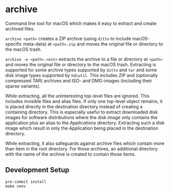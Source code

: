 # archive

Command line tool for macOS which makes it easy to extract and create archived files.

`archive <path>` creates a ZIP archive (using `ditto` to include macOS-specific
meta-data) at `<path>.zip` and moves the original file or directory to the macOS trash.

`archive -e <path>.<ext>` extracts the archive to a file or directory at `<path>` and
moves the original file or directory to the macOS trash. Extracting is supported for
some archive types supported by `ditto` and `tar` and some disk image types supported by
`hdiutil`. This includes ZIP and (optionally compressed TAR) archives and ISO- and
DMG-images (including their sparse variants).

While extracting, all the uninteresting top-level files are ignored. This includes
invisible files and alias files. If only one top-level object remains, it is placed
directly in the destination directory instead of creating a containing directory. This
is especially useful to extract downloaded disk images for software distributions where
the disk image only contains the application plus an alias to the _Applications_
directory. Extracting such a disk image which result in only the Application being
placed in the destination directory.

While extracting, it also safeguards against archive files which contain more than item
in the root directory. For those archives, an additional directory with the name of the
archive is created to contain those items.

## Development Setup

```
pre-commit install
make venv
```
